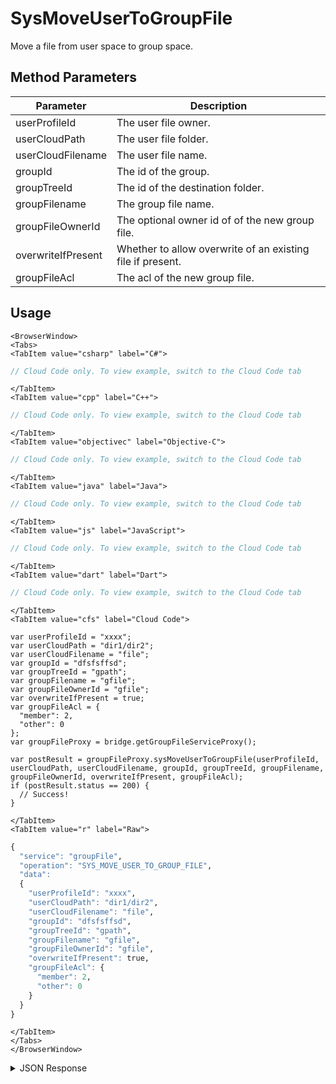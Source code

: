# SysMoveUserToGroupFile

Move a file from user space to group space.

<PartialServop service_name="groupFile" operation_name="SYS_MOVE_USER_TO_GROUP_FILE" />

## Method Parameters
Parameter | Description
--------- | -----------
userProfileId | The user file owner.
userCloudPath | The user file folder.
userCloudFilename | The user file name.
groupId | The id of the group.
groupTreeId | The id of the destination folder.
groupFilename | The group file name.
groupFileOwnerId | The optional owner id of of the new group file.
overwriteIfPresent | Whether to allow overwrite of an existing file if present.
groupFileAcl | The acl of the new group file.

## Usage

```mdx-code-block
<BrowserWindow>
<Tabs>
<TabItem value="csharp" label="C#">
```

```csharp
// Cloud Code only. To view example, switch to the Cloud Code tab
```

```mdx-code-block
</TabItem>
<TabItem value="cpp" label="C++">
```

```cpp
// Cloud Code only. To view example, switch to the Cloud Code tab
```

```mdx-code-block
</TabItem>
<TabItem value="objectivec" label="Objective-C">
```

```objectivec
// Cloud Code only. To view example, switch to the Cloud Code tab
```

```mdx-code-block
</TabItem>
<TabItem value="java" label="Java">
```

```java
// Cloud Code only. To view example, switch to the Cloud Code tab
```

```mdx-code-block
</TabItem>
<TabItem value="js" label="JavaScript">
```

```javascript
// Cloud Code only. To view example, switch to the Cloud Code tab
```

```mdx-code-block
</TabItem>
<TabItem value="dart" label="Dart">
```

```dart
// Cloud Code only. To view example, switch to the Cloud Code tab
```

```mdx-code-block
</TabItem>
<TabItem value="cfs" label="Cloud Code">
```

```cfscript
var userProfileId = "xxxx";
var userCloudPath = "dir1/dir2";
var userCloudFilename = "file";
var groupId = "dfsfsffsd";
var groupTreeId = "gpath";
var groupFilename = "gfile";
var groupFileOwnerId = "gfile";
var overwriteIfPresent = true;
var groupFileAcl = {
  "member": 2,
  "other": 0
};
var groupFileProxy = bridge.getGroupFileServiceProxy();

var postResult = groupFileProxy.sysMoveUserToGroupFile(userProfileId, userCloudPath, userCloudFilename, groupId, groupTreeId, groupFilename, groupFileOwnerId, overwriteIfPresent, groupFileAcl);
if (postResult.status == 200) {
  // Success!
}
```

```mdx-code-block
</TabItem>
<TabItem value="r" label="Raw">
```

```r
{
  "service": "groupFile",
  "operation": "SYS_MOVE_USER_TO_GROUP_FILE",
  "data":
  {
    "userProfileId": "xxxx",
    "userCloudPath": "dir1/dir2",
    "userCloudFilename": "file",
    "groupId": "dfsfsffsd",
    "groupTreeId": "gpath",
    "groupFilename": "gfile",
    "groupFileOwnerId": "gfile",
    "overwriteIfPresent": true,
    "groupFileAcl": {
      "member": 2,
      "other": 0
    }
  }
}
```

```mdx-code-block
</TabItem>
</Tabs>
</BrowserWindow>
```

<details>
<summary>JSON Response</summary>

```json
{
  "data": {
    "fileDetails": {
      "treeId": "40479c72-b46b-4c05-902c-239ada116acd",
      "fileName": "glog1.json",
      "fileSize": 8199,
      "dateUploaded": 1677526746000,
      "etag": "93acc8568cee7d0d0836ff6b63b549ab",
      "acl": {
        "member": 2,
        "other": 0
      },
      "version": 1,
      "url": "https://api.internal.braincloudservers.com/groupfiles/bc/g/23782/gr/2bf538d1-19ea-4e14-9862-f979215e09b7/40479c72-b46b-4c05-902c-239ada116acd/4c924070-db15-47d4-a44a-be496bb49f66/V1/glog1.json",
      "fileId": "4c924070-db15-47d4-a44a-be496bb49f66"
    },
    "groupId": "2bf538d1-19ea-4e14-9862-f979215e09b7"
  },
  "status": 200
}
```
</details>

